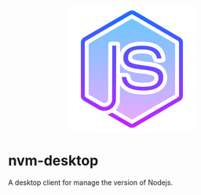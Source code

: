 <div align="center">
  <img src="https://raw.githubusercontent.com/1111mp/nvm-desktop/main/assets/icon.png">
</div>

# nvm-desktop

A desktop client for manage the version of Nodejs.
